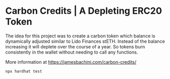 # Carbon Credits | A Depleting ERC20 Token

The idea for this project was to create a carbon token which balance is dynamically adjusted similar to Lido Finances stETH. Instead of the balance increasing it will deplete over the course of a year. So tokens burn consistently in the wallet without needing to call any functions.

More information at https://jamesbachini.com/carbon-credits/

```shell
npx hardhat test
```
